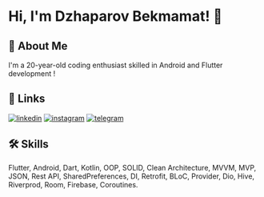 # Hi, I'm Dzhaparov Bekmamat! 👋


## 🚀 About Me
I'm a 20-year-old coding enthusiast skilled in Android and Flutter development !


## 🔗 Links
[![linkedin](https://img.shields.io/badge/linkedin-0A66C2?style=for-the-badge&logo=linkedin&logoColor=white)](https://www.linkedin.com/in/bekmamat-dzhaparov-955a4a258/)
[![instagram](https://img.shields.io/badge/instagram-1DA1F2?style=for-the-badge&logo=instagram&logoColor=white)](https://www.instagram.com/dzhaparov_bekmamat/?next=%2F)
[![telegram](https://img.shields.io/badge/telegram-1DA1F2?style=for-the-badge&logo=telegram&logoColor=white)](https://t.me/dzhaparovbekmamat)
 

## 🛠 Skills
Flutter, Android, Dart, Kotlin, OOP, SOLID, Clean Architecture, MVVM, MVP, JSON, Rest API, SharedPreferences, DI, Retrofit, BLoC, Provider, Dio, Hive, Riverprod, Room, Firebase, Coroutines.
